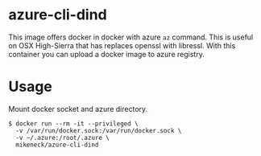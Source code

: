 azure-cli-dind
===

This image offers docker in docker with azure `az` command.
This is useful on OSX High-Sierra that has replaces openssl with libressl.
With this container you can upload a docker image to azure registry.

Usage
===

Mount docker socket and azure directory.

```
$ docker run --rm -it --privileged \
  -v /var/run/docker.sock:/var/run/docker.sock \
  -v ~/.azure:/root/.azure \
  mikeneck/azure-cli-dind
```
